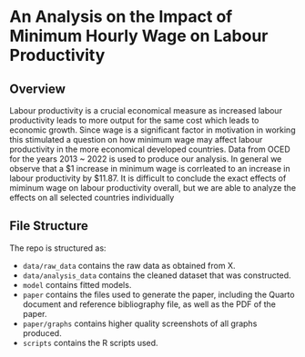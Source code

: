 # An Analysis on the Impact of Minimum Hourly Wage on Labour Productivity

## Overview

Labour productivity is a crucial economical measure as increased labour productivity leads to more output for the same cost which leads to economic growth. Since wage is a significant factor in motivation in working this stimulated a question on how minimum wage may affect labour productivity in the more economical developed countries. Data from OCED for the years 2013 ~ 2022 is used to produce our analysis. In general we observe that a $1 increase in minimum wage is corrleated to an increase in labour productivity by $11.87. It is difficult to conclude the exact effects of miminum wage on labour productivity overall, but we are able to analyze the effects on all selected countries individually

## File Structure

The repo is structured as:

-   `data/raw_data` contains the raw data as obtained from X.
-   `data/analysis_data` contains the cleaned dataset that was constructed.
-   `model` contains fitted models. 
-   `paper` contains the files used to generate the paper, including the Quarto document and reference bibliography file, as well as the PDF of the paper. 
-   `paper/graphs` contains higher quality screenshots of all graphs produced.
-   `scripts` contains the R scripts used.
